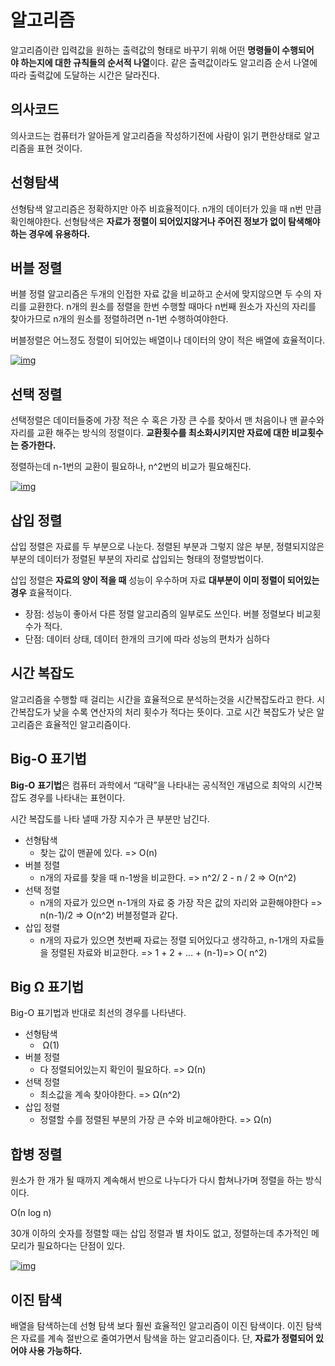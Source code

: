 # 알고리즘

알고리즘이란 입력값을 원하는 출력값의 형태로 바꾸기 위해 어떤 **명령들이 수행되어야 하는지에 대한 규칙들의 순서적 나열**이다. 같은 출력값이라도 알고리즘 순서 나열에 따라 출력값에 도달하는 시간은 달라진다.



## 의사코드

의사코드는 컴퓨터가 알아듣게 알고리즘을 작성하기전에 사람이 읽기 편한상태로 알고리즘을 표현 것이다.



## 선형탐색

선형탐색 알고리즘은 정확하지만 아주 비효율적이다. n개의 데이터가 있을 때 n번 만큼 확인해야한다. 선형탐색은 **자료가 정렬이 되어있지않거나 주어진 정보가 없이 탐색해야하는 경우에 유용하다.**



## 버블 정렬

버블 정렬 알고리즘은 두개의 인접한 자료 값을 비교하고 순서에 맞지않으면 두 수의 자리를 교환한다. n개의 원소를 정렬을 한번 수행할 때마다 n번째 원소가 자신의 자리를 찾아가므로 n개의 원소를 정렬하려면 n-1번 수행하여야한다.

버블정렬은 어느정도 정렬이 되어있는 배열이나 데이터의 양이 적은 배열에 효율적이다.

[![img](http://mooc.phinf.nhnnext.org/20170731_193/1501468592248aN1eU_PNG/4.2_-01.png?type=w760)](http://www.edwith.org/cs50/lecture/22857/#)  



## 선택 정렬

선택정렬은 데이터들중에 가장 적은 수 혹은 가장 큰 수를 찾아서 맨 처음이나 맨 끝수와 자리를 교환 해주는 방식의 정렬이다. **교환횟수를 최소화시키지만 자료에 대한 비교횟수는 증가한다.**

정렬하는데 n-1번의 교환이 필요하나, n^2번의 비교가 필요해진다.

[![img](http://mooc.phinf.nhnnext.org/20170731_196/1501469637779l1AIx_PNG/4.3_-01.png?type=w760)](http://www.edwith.org/cs50/lecture/22859/#)  



## 삽입 정렬

삽입 정렬은 자료를 두 부분으로 나눈다. 정렬된 부분과 그렇지 않은 부분, 정렬되지않은 부분의 데이터가 정렬된 부분의 자리로 삽입되는 형태의 정렬방법이다.

삽입 정렬은 **자료의 양이 적을 때** 성능이 우수하며 자료 **대부분이 이미 정렬이 되어있는 경우** 효율적이다.

- 장점: 성능이 좋아서 다른 정렬 알고리즘의 일부로도 쓰인다. 버블 정렬보다 비교횟수가 적다.
- 단점: 데이터 상태, 데이터 한개의 크기에 따라 성능의 편차가 심하다



## 시간 복잡도

알고리즘을 수행할 때 걸리는 시간을 효율적으로 분석하는것을 시간복잡도라고 한다. 시간복잡도가 낮을 수록 연산자의 처리 횟수가 적다는 뜻이다. 고로 시간 복잡도가 낮은 알고리즘은 효율적인 알고리즘이다.



## Big-O 표기법

**Big-O** **표기법**은 컴퓨터 과학에서 “대략”을 나타내는 공식적인 개념으로 최악의 시간복잡도 경우를 나타내는 표현이다.

시간 복잡도를 나타 낼때 가장 지수가 큰 부분만 남긴다.



- 선형탐색
  - 찾는 값이 맨끝에 있다. => O(n)
- 버블 정렬
  - n개의 자료를 찾을 때 n-1쌍을 비교한다. => n^2/ 2 - n / 2 => O(n^2)
- 선택 정렬
  - n개의 자료가 있으면 n-1개의 자료 중 가장 작은 값의 자리와 교환해야한다 => n(n-1)/2 => O(n^2) 버블정렬과 같다.
- 삽입 정렬
  - n개의 자료가 있으면 첫번째 자료는 정렬 되어있다고 생각하고, n-1개의 자료들을 정렬된 자료와 비교한다. => 1 + 2 + … + (n-1)=> O( n^2)

## **Big Ω 표기법** 

Big-O 표기법과 반대로 최선의 경우를 나타낸다.

- 선형탐색
  -  Ω(1)
- 버블 정렬
  - 다 정렬되어있는지 확인이 필요하다. => Ω(n)
- 선택 정렬
  - 최소값을 계속 찾아야한다. => Ω(n^2)
- 삽입 정렬
  - 정렬할 수를 정렬된 부분의 가장 큰 수와 비교해야한다. =>  Ω(n)



## 합병 정렬

원소가 한 개가 될 때까지 계속해서 반으로 나누다가 다시 합쳐나가며 정렬을 하는 방식이다.

  Ο(n log n)

30개 이하의 숫자를 정렬할 때는 삽입 정렬과 별 차이도 없고, 정렬하는데 추가적인 메모리가 필요하다는 단점이 있다.

[![img](http://mooc.phinf.nhnnext.org/20170803_120/15017509052999EHA7_PNG/5.3_-02.png?type=w760)](http://www.edwith.org/cs50/lecture/22865/#)  



## 이진 탐색

배열을 탐색하는데 선형 탐색 보다 훨씬 효율적인 알고리즘이 이진 탐색이다. 이진 탐색은 자료를 계속 절반으로 줄여가면서 탐색을 하는 알고리즘이다. 단, **자료가 정렬되어 있어야 사용 가능하다.**